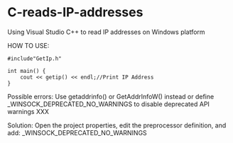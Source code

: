 # C-reads-IP-addresses
Using Visual Studio C++ to read IP addresses on Windows platform

HOW TO USE:
```
#include"GetIp.h"

int main() {
	cout << getip() << endl;//Print IP Address
}
```

Possible errors:
Use getaddrinfo() or GetAddrInfoW() instead or define _WINSOCK_DEPRECATED_NO_WARNINGS to disable deprecated API warnings XXX

Solution:
Open the project properties, edit the preprocessor definition, and add:
_WINSOCK_DEPRECATED_NO_WARNINGS
